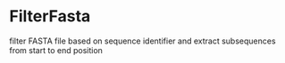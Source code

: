 # FilterFasta
filter FASTA file based on sequence identifier and extract subsequences from start to end position
